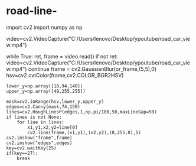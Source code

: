 # road-line-

import cv2
import numpy as np

video=cv2.VideoCapture("C:/Users/lenovo/Desktop/ypoutube/road_car_view.mp4")

while True:
    ret, frame = video.read()
    if not ret:
        video=cv2.VideoCapture("C:/Users/lenovo/Desktop/ypoutube/road_car_view.mp4")
        continue
    frame = cv2.GaussianBlur(or_frame,(5,5),0)
    hsv=cv2.cvtColor(frame,cv2.COLOR_BGR2HSV)
    
    lower_y=np.array([18,94,140])
    upper_y=np.array([48,255,255])
    
    mask=cv2.inRange(hsv,lower_y,upper_y) 
    edges=cv2.Canny(mask,74,150)
    lines=cv2.HoughLinesP(edges,1,np.pi/180,50,maxLineGap=50)
    if lines is not None:
        for line in lines:
            x1,y1,x2,y2=line[0]
            cv2.line(frame,(x1,y1),(x2,y2),(0,255,0),5)
    cv2.imshow("frame",frame)
    cv2.imshow("edges",edges)
    key=cv2.waitKey(25)
    if(key==27):
        break
